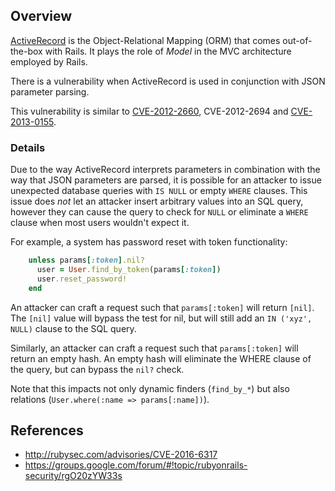 ## Overview
[ActiveRecord](https://rubygems.org/gems/activerecord/) is the Object-Relational Mapping (ORM) that comes out-of-the-box with Rails. It plays the role of _Model_ in the MVC architecture employed by Rails.

There is a vulnerability when ActiveRecord is used in conjunction with JSON parameter parsing. 

This vulnerability is similar to [CVE-2012-2660](https://snyk.io/vuln/SNYK-RUBY-ACTIVERECORD-20030), CVE-2012-2694 and [CVE-2013-0155](https://snyk.io/vuln/SNYK-RUBY-ACTIVERECORD-20046).

### Details
Due to the way ActiveRecord interprets parameters in combination with the way that JSON parameters are parsed, it is possible for an attacker to issue unexpected database queries with `IS NULL` or empty `WHERE` clauses. This issue does *not* let an attacker insert arbitrary values into an SQL query, however they can cause the query to check for `NULL` or eliminate a `WHERE` clause when most users wouldn't expect it.

For example, a system has password reset with token functionality:

```ruby
    unless params[:token].nil?
      user = User.find_by_token(params[:token])
      user.reset_password!
    end
```

An attacker can craft a request such that `params[:token]` will return `[nil]`.  The `[nil]` value will bypass the test for nil, but will still add an `IN ('xyz', NULL)` clause to the SQL query.

Similarly, an attacker can craft a request such that `params[:token]` will return an empty hash.  An empty hash will eliminate the WHERE clause of the query, but can bypass the `nil?` check.

Note that this impacts not only dynamic finders (`find_by_*`) but also relations (`User.where(:name => params[:name])`).

## References
- http://rubysec.com/advisories/CVE-2016-6317
- https://groups.google.com/forum/#!topic/rubyonrails-security/rgO20zYW33s
